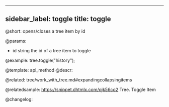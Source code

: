 
---
sidebar_label: toggle
title: toggle
---          

@short: opens/closes a tree item by id


@params:
- id	string		the id of a tree item to toggle



@example:
tree.toggle("history");


@template: api_method
@descr:


@related: tree/work_with_tree.md#expandingcollapsingitems

@relatedsample: https://snippet.dhtmlx.com/qjk56co2	Tree. Toggle Item

@changelog:


